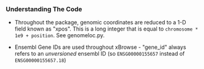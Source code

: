 ### Understanding The Code

- Throughout the package, genomic coordinates are reduced to a 1-D field known as "xpos".
This is a long integer that is equal to `chromosome * 1e9 + position`.
See genomeloc.py.

- Ensembl Gene IDs are used throughout xBrowse - "gene_id" always refers to an *unversioned* ensembl ID
(so `ENSG00000155657` instead of `ENSG00000155657.18`)


